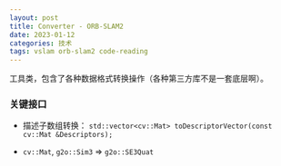 ```yaml
---
layout: post
title: Converter - ORB-SLAM2
date: 2023-01-12
categories: 技术
tags: vslam orb-slam2 code-reading
---
```


工具类，包含了各种数据格式转换操作（各种第三方库不是一套底层啊）。

### 关键接口

- 描述子数组转换： `std::vector<cv::Mat> toDescriptorVector(const cv::Mat &Descriptors);`

- `cv::Mat`, `g2o::Sim3` $\Rightarrow$ `g2o::SE3Quat`